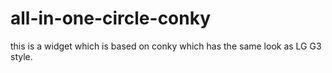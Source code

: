# all-in-one-circle-conky
this is a widget which is based on conky which has the same look as LG G3 style.
